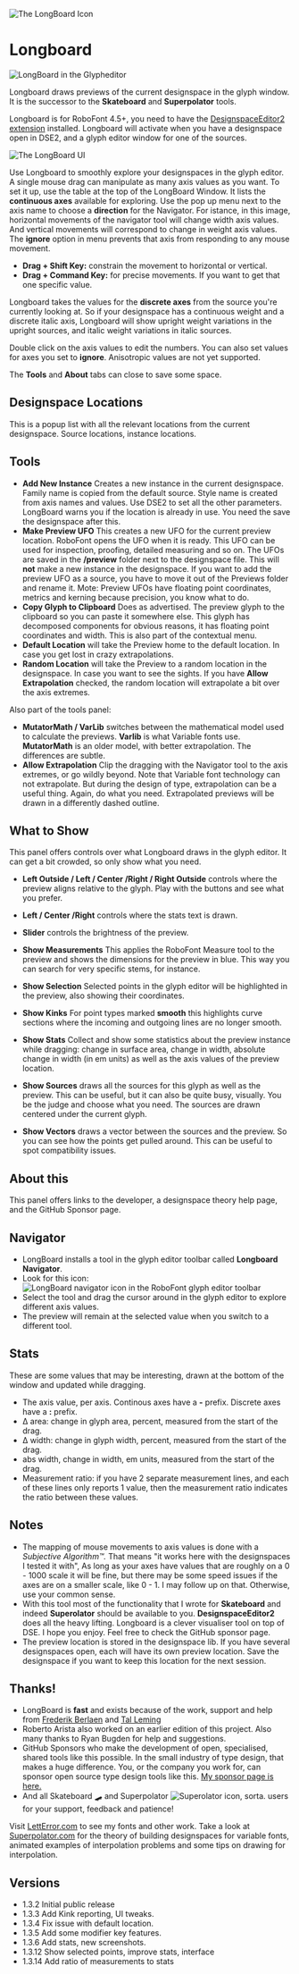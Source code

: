 

![The LongBoard Icon](icon.png)

# Longboard


![LongBoard in the Glypheditor](screen_20250509_S.png)

Longboard draws previews of the current designspace in the glyph window.
It is the successor to the **Skateboard** and **Superpolator** tools.

Longboard is for RoboFont 4.5+, you need to have the [DesignspaceEditor2 extension](https://github.com/LettError/designSpaceRoboFontExtension) installed. Longboard will activate when you have a designspace open in DSE2, and a glyph editor window for one of the sources.

![The LongBoard UI](screen_20250622.png)

Use Longboard to smoothly explore your designspaces in the glyph editor. A single mouse drag can manipulate as many axis values as you want. To set it up, use the table at the top of the LongBoard Window. It lists the **continuous axes** available for exploring. Use the pop up menu next to the axis name to choose a **direction** for the Navigator. For istance, in this image, horizontal movements of the navigator tool will change width axis values. And vertical movements will correspond to change in weight axis values. The **ignore** option in menu prevents that axis from responding to any mouse movement.

* **Drag + Shift Key:** constrain the movement to horizontal or vertical.
* **Drag + Command Key:** for precise movements. If you want to get that one specific value.

Longboard takes the values for the **discrete axes** from the source you're currently looking at. So if your designspace has a continuous weight and a discrete italic axis, Longboard will show upright weight variations in the upright sources, and italic weight variations in italic sources.

Double click on the axis values to edit the numbers. You can also set values for axes you set to **ignore**. Anisotropic values are not yet supported.

The **Tools** and **About** tabs can close to save some space.

## Designspace Locations

This is a popup list with all the relevant locations from the current designspace. Source locations, instance locations.

## Tools

* **Add New Instance** Creates a new instance in the current designspace. Family name is copied from the default source. Style name is created from axis names and values. Use DSE2 to set all the other parameters. LongBoard warns you if the location is already in use. You need the save the designspace after this.
* **Make Preview UFO** This creates a new UFO for the current preview location. RoboFont opens the UFO when it is ready. This UFO can be used for inspection, proofing, detailed measuring and so on. The UFOs are saved in the **/preview** folder next to the designspace file. This will **not** make a new instance in the designspace. If you want to add the preview UFO as a source, you have to move it out of the Previews folder and rename it. Mote: Preview UFOs have floating point coordinates, metrics and kerning because precision, you know what to do.
* **Copy Glyph to Clipboard** Does as advertised. The preview glyph to the clipboard so you can paste it somewhere else. This glyph has decomposed components for obvious reasons, it has floating point coordinates and width. This is also part of the contextual menu. 
* **Default Location** will take the Preview home to the default location. In case you get lost in crazy extrapolations.
* **Random Location** will take the Preview to a random location in the designspace. In case you want to see the sights. If you have **Allow Extrapolation** checked, the random location will extrapolate a bit over the axis extremes.

Also part of the tools panel:

* **MutatorMath / VarLib** switches between the mathematical model used to calculate the previews. **Varlib** is what Variable fonts use. **MutatorMath** is an older model, with better extrapolation. The differences are subtle.
* **Allow Extrapolation** Clip the dragging with the Navigator tool to the axis extremes, or go wildly beyond. Note that Variable font technology can not extrapolate. But during the design of type, extrapolation can be a useful thing. Again, do what you need. Extrapolated previews will be drawn in a differently dashed outline.

## What to Show

This panel offers controls over what Longboard draws in the glyph editor. It can get a bit crowded, so only show what you need.

* **Left Outside / Left / Center /Right / Right Outside** controls where the preview aligns relative to the glyph. Play with the buttons and see what you prefer.
* **Left / Center /Right** controls where the stats text is drawn.

* **Slider** controls the brightness of the preview.

* **Show Measurements** This applies the RoboFont Measure tool to the preview and shows the dimensions for the preview in blue. This way you can search for very specific stems, for instance.
* **Show Selection** Selected points in the glyph editor will be highlighted in the preview, also showing their coordinates.
* **Show Kinks** For point types marked **smooth** this highlights curve sections where the incoming and outgoing lines are no longer smooth.
* **Show Stats** Collect and show some statistics about the preview instance while dragging: change in surface area, change in width, absolute change in width (in em units) as well as the axis values of the preview location.
* **Show Sources** draws all the sources for this glyph as well as the preview. This can be useful, but it can also be quite busy, visually. You be the judge and choose what you need. The sources are drawn centered under the current glyph.
* **Show Vectors** draws a vector between the sources and the preview. So you can see how the points get pulled around. This can be useful to spot compatibility issues.

## About this

This panel offers links to the developer, a designspace theory help page, and the GitHub Sponsor page.

## Navigator

* LongBoard installs a tool in the glyph editor toolbar called **Longboard Navigator**.
* Look for this icon: ![LongBoard navigator icon in the RoboFont glyph editor toolbar](icon_toolbar.png)
* Select the tool and drag the cursor around in the glyph editor to explore different axis values.
* The preview will remain at the selected value when you switch to a different tool.

## Stats

These are some values that may be interesting, drawn at the bottom of the window and updated while dragging. 

* The axis value, per axis. Continous axes have a **-** prefix. Discrete axes have a **:** prefix.
* Δ area: change in glyph area, percent, measured from the start of the drag.
* Δ width: change in glyph width, percent, measured from the start of the drag.
* abs width, change in width, em units, measured from the start of the drag.
* Measurement ratio: if you have 2 separate measurement lines, and each of these lines only reports 1 value, then the measurement ratio indicates the ratio between these values.

## Notes

* The mapping of mouse movements to axis values is done with a *Subjective Algorithm™.* That means "it works here with the designspaces I tested it with", As long as your axes have values that are roughly on a 0 - 1000 scale it will be fine, but there may be some speed issues if the axes are on a smaller scale, like 0 - 1. I may follow up on that. Otherwise, use your common sense.
* With this tool most of the functionality that I wrote for **Skateboard** and indeed **Superolator** should be available to you. **DesignspaceEditor2** does all the heavy lifting. Longboard is a clever visualiser tool on top of DSE. I hope you enjoy. Feel free to check the GitHub sponsor page.
* The preview location is stored in the designspace lib. If you have several designspaces open, each will have its own preview location. Save the designspace if you want to keep this location for the next session. 

## Thanks!

* LongBoard is **fast** and exists because of the work, support and help from [Frederik Berlaen](https://github.com/sponsors/typemytype) and [Tal Leming](https://github.com/sponsors/typesupply)
* Roberto Arista also worked on an earlier edition of this project. Also many thanks to Ryan Bugden for help and suggestions.
* GitHub Sponsors who make the development of open, specialised, shared tools like this possible. In the small industry of type design, that makes a huge difference. You, or the company you work for, can sponsor open source type design tools like this. [My sponsor page is here.](https://github.com/sponsors/letterror)
* And all Skateboard 🛹 and Superpolator ![Superolator icon, sorta.](longboardIcon_icon.png) users for your support, feedback and patience!

Visit [LettError.com](https://letterror.com) to see my fonts and other work. Take a look at [Superpolator.com](https://superpolator.com) for the theory of building designspaces for variable fonts, animated examples of interpolation problems and some tips on drawing for interpolation.

## Versions
* 1.3.2 Initial public release
* 1.3.3 Add Kink reporting, UI tweaks.
* 1.3.4 Fix issue with default location.
* 1.3.5 Add some modifier key features.
* 1.3.6 Add stats, new screenshots.
* 1.3.12 Show selected points, improve stats, interface
* 1.3.14 Add ratio of measurements to stats
